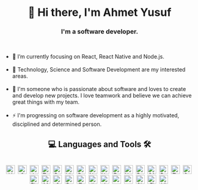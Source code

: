 <h1 align="center">👋 Hi there, I'm Ahmet Yusuf</h1>

<h3 align="center">I'm a software developer.</h3>
<br/>

<ul>
  <li>🎯 I’m currently focusing on React, React Native and Node.js.</li>
  <br/>
  <li>🔭 Technology, Science and Software Development are my interested areas.</li>
  <br/>
  <li>💞️ I'm someone who is passionate about software and loves to create and develop new projects. I love teamwork and believe we can achieve great things with my team.</li>
  <br/>
  <li>⚡ I'm progressing on software development as a highly motivated, disciplined and determined person.</li>
</ul>

<h2 align="center">💻 Languages and Tools 🛠️</h2>
<br/>

<div align="center">
        <img src="https://cdn.jsdelivr.net/gh/devicons/devicon/icons/html5/html5-original.svg" alt="HTML5" width="23" height="23"/>&nbsp;
        <img src="https://cdn.jsdelivr.net/gh/devicons/devicon/icons/css3/css3-original.svg" alt="CSS3" width="23" height="23"/>&nbsp;
        <img src="https://cdn.jsdelivr.net/gh/devicons/devicon/icons/javascript/javascript-original.svg" alt="Javascript" width="23" height="23"/>&nbsp;
        <img src="https://cdn.jsdelivr.net/gh/devicons/devicon/icons/typescript/typescript-original.svg" alt="Typescript" width="23" height="23"/>&nbsp;
        <img src="https://cdn.jsdelivr.net/gh/devicons/devicon/icons/react/react-original-wordmark.svg" alt="React Native" width="23" height="23"/>&nbsp;
        <img src="https://cdn.jsdelivr.net/gh/devicons/devicon@latest/icons/vitejs/vitejs-original.svg" alt="Vite" width="23" height="23" />&nbsp;
        <img src="https://cdn.jsdelivr.net/gh/devicons/devicon@latest/icons/react/react-original.svg" alt="React" width="23" height="23"/>&nbsp;
        <img src="https://cdn.jsdelivr.net/gh/devicons/devicon@latest/icons/nextjs/nextjs-original.svg" alt="Next.js" width="23" height="23"/>&nbsp;
        <img src="https://cdn.jsdelivr.net/gh/devicons/devicon@latest/icons/nodejs/nodejs-original.svg" alt="Node.js" width="23" height="23"/>&nbsp;
        <img src="https://cdn.jsdelivr.net/gh/devicons/devicon@latest/icons/express/express-original.svg" alt="Express" width="23" height="23"/>&nbsp;
        <img src="https://cdn.jsdelivr.net/gh/devicons/devicon@latest/icons/nestjs/nestjs-original.svg" alt="Nest.js" width="23" height="23"/>&nbsp;
        <img src="https://cdn.jsdelivr.net/gh/devicons/devicon/icons/redux/redux-original.svg" alt="Redux" width="23" height="23"/>&nbsp;
        <img src="https://cdn.jsdelivr.net/gh/devicons/devicon/icons/sass/sass-original.svg" alt="SASS" width="23" height="23"/>&nbsp;
        <img src="https://cdn.jsdelivr.net/gh/devicons/devicon/icons/bootstrap/bootstrap-original.svg" alt="Bootstrap" width="23" height="23"/>&nbsp;
        <img src="https://cdn.jsdelivr.net/gh/devicons/devicon@latest/icons/tailwindcss/tailwindcss-original.svg" alt="Tailwind CSS" width="23" height="23"/>&nbsp;
        <img src="https://cdn.jsdelivr.net/gh/devicons/devicon@latest/icons/supabase/supabase-original.svg" alt="Supabase" width="23" height="23"/>&nbsp;
        <img src="https://cdn.jsdelivr.net/gh/devicons/devicon@latest/icons/firebase/firebase-original.svg" alt="Firebase" width="23" height="23"/>&nbsp;
        <img src="https://cdn.jsdelivr.net/gh/devicons/devicon@latest/icons/mongodb/mongodb-original.svg" alt="MongoDB" width="23" height="23"/>&nbsp;
        <img src="https://cdn.jsdelivr.net/gh/devicons/devicon@latest/icons/sqlite/sqlite-original.svg" alt="SQLite" width="23" height="23" />&nbsp;
        <img src="https://cdn.jsdelivr.net/gh/devicons/devicon@latest/icons/postman/postman-original.svg" alt="Postman" width="23" height="23"/>&nbsp;
        <img src="https://cdn.jsdelivr.net/gh/devicons/devicon@latest/icons/trello/trello-original.svg" alt="Trello" width="23" height="23"/>&nbsp;
        <img src="https://cdn.jsdelivr.net/gh/devicons/devicon/icons/jira/jira-original.svg" alt="Jira" width="23" height="23"/>&nbsp;
        <img src="https://cdn.jsdelivr.net/gh/devicons/devicon@latest/icons/amazonwebservices/amazonwebservices-plain-wordmark.svg" alt="Amazon Web Services" width="23" height="23"/>&nbsp;
        <img src="https://cdn.jsdelivr.net/gh/devicons/devicon@latest/icons/npm/npm-original-wordmark.svg" alt="npm" width="23" height="23"/>&nbsp;
        <img src="https://cdn.jsdelivr.net/gh/devicons/devicon@latest/icons/yarn/yarn-original.svg" alt="yarn" width="23" height="23"/>&nbsp;
        <img src="https://cdn.jsdelivr.net/gh/devicons/devicon@latest/icons/git/git-original.svg" alt="Git" width="23" height="23"/>&nbsp;
        <img src="https://cdn.jsdelivr.net/gh/devicons/devicon/icons/figma/figma-original.svg" alt="Figma" width="23" height="23"/>&nbsp;
        <img src="https://cdn.jsdelivr.net/gh/devicons/devicon/icons/vscode/vscode-original.svg" alt="Visual Studio Code" width="23" height="23"/>&nbsp;
      </div>
